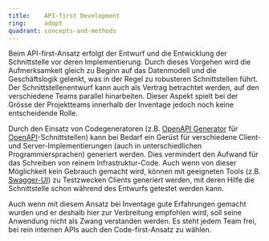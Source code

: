 ```yaml
---
title:    API-first Development  
ring:     adopt  
quadrant: concepts-and-methods
---
```


Beim API-first-Ansatz erfolgt der Entwurf und die Entwicklung der Schnittstelle vor deren Implementierung. Durch dieses
Vorgehen wird die Aufmerksamkeit gleich zu Beginn auf das Datenmodell und die Geschäftslogik gelenkt, was in der Regel
zu robusteren Schnittstellen führt. Der Schnittstellenentwurf kann auch als Vertrag betrachtet werden, auf den
verschiedene Teams parallel hinarbeiten. Dieser Aspekt spielt bei der Grösse der Projektteams innerhalb der Inventage
jedoch noch keine entscheidende Rolle.

Durch den Einsatz von Codegeneratoren (z.B. [OpenAPI Generator][openapi-generator] für
[OpenAPI][openapi]-Schnittstellen) kann bei Bedarf ein Gerüst für verschiedene Client- und Server-Implementierungen
(auch in unterschiedlichen Programmiersprachen) generiert werden. Dies vermindert den Aufwand für das Schreiben von
reinem Infrastruktur-Code. Auch wenn von dieser Möglichkeit kein Gebrauch gemacht wird, können mit geeigneten Tools
(z.B. [Swagger-UI][swaggerui]) zu Testzwecken Clients generiert werden, mit deren Hilfe die Schnittstelle schon während
des Entwurfs getestet werden kann.

Auch wenn mit diesem Ansatz bei Inventage gute Erfahrungen gemacht wurden und er deshalb hier zur Verbreitung empfohlen
wird, soll seine Anwendung nicht als Zwang verstanden werden. Es steht jedem Team frei, bei rein internen APIs auch den
Code-first-Ansatz zu wählen.

[openapi-generator]: https://openapi-generator.tech
[openapi]: https://www.openapis.org
[swaggerui]: https://swagger.io/tools/swagger-ui
